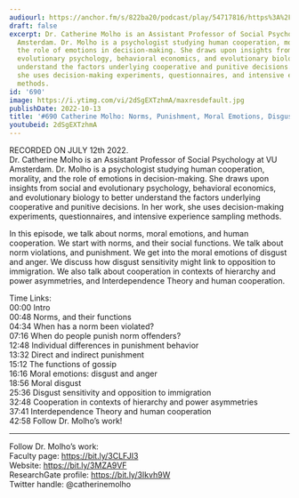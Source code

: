 ```yaml
---
audiourl: https://anchor.fm/s/822ba20/podcast/play/54717816/https%3A%2F%2Fd3ctxlq1ktw2nl.cloudfront.net%2Fstaging%2F2022-6-12%2F449adf8c-3523-0cc2-229f-9097b47c6627.m4a
draft: false
excerpt: Dr. Catherine Molho is an Assistant Professor of Social Psychology at VU
  Amsterdam. Dr. Molho is a psychologist studying human cooperation, morality, and
  the role of emotions in decision-making. She draws upon insights from social and
  evolutionary psychology, behavioral economics, and evolutionary biology to better
  understand the factors underlying cooperative and punitive decisions. In her work,
  she uses decision-making experiments, questionnaires, and intensive experience sampling
  methods.
id: '690'
image: https://i.ytimg.com/vi/2dSgEXTzhmA/maxresdefault.jpg
publishDate: 2022-10-13
title: '#690 Catherine Molho: Norms, Punishment, Moral Emotions, Disgust, and Interdependence'
youtubeid: 2dSgEXTzhmA
---
```

<div class="timelinks">

RECORDED ON JULY 12th 2022.  
Dr. Catherine Molho is an Assistant Professor of Social Psychology at VU Amsterdam. Dr. Molho is a psychologist studying human cooperation, morality, and the role of emotions in decision-making. She draws upon insights from social and evolutionary psychology, behavioral economics, and evolutionary biology to better understand the factors underlying cooperative and punitive decisions. In her work, she uses decision-making experiments, questionnaires, and intensive experience sampling methods.

In this episode, we talk about norms, moral emotions, and human cooperation. We start with norms, and their social functions. We talk about norm violations, and punishment. We get into the moral emotions of disgust and anger. We discuss how disgust sensitivity might link to opposition to immigration. We also talk about cooperation in contexts of hierarchy and power asymmetries, and Interdependence Theory and human cooperation.

Time Links:  
<time>00:00</time> Intro  
<time>00:48</time> Norms, and their functions  
<time>04:34</time> When has a norm been violated?  
<time>07:16</time> When do people punish norm offenders?  
<time>12:48</time> Individual differences in punishment behavior  
<time>13:32</time> Direct and indirect punishment  
<time>15:12</time> The functions of gossip  
<time>16:16</time> Moral emotions: disgust and anger  
<time>18:56</time> Moral disgust  
<time>25:36</time> Disgust sensitivity and opposition to immigration  
<time>32:48</time> Cooperation in contexts of hierarchy and power asymmetries  
<time>37:41</time> Interdependence Theory and human cooperation  
<time>42:58</time> Follow Dr. Molho’s work!

---

Follow Dr. Molho’s work:  
Faculty page: https://bit.ly/3CLFJI3  
Website: https://bit.ly/3MZA9VF  
ResearchGate profile: https://bit.ly/3Ikvh9W  
Twitter handle: @catherinemolho
</div>

